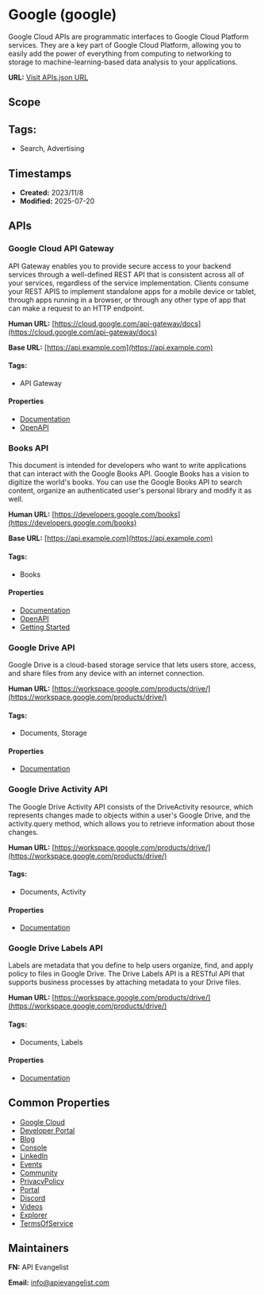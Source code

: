 # Google (google)

Google Cloud APIs are programmatic interfaces to Google Cloud Platform
services. They are a key part of Google Cloud Platform, allowing you to easily
add the power of everything from computing to networking to storage to
machine-learning-based data analysis to your applications.

**URL:** [Visit APIs.json URL](https://raw.githubusercontent.com/api-search/cloud/main/_apis/google/apis.md)

## Scope


## Tags:

 - Search, Advertising

## Timestamps

- **Created:** 2023/11/8 
- **Modified:** 2025-07-20 

## APIs

### Google Cloud API Gateway
API Gateway enables you to provide secure access to your backend services
through a well-defined REST API that is consistent across all of your
services, regardless of the service implementation. Clients consume your
REST APIS to implement standalone apps for a mobile device or tablet,
through apps running in a browser, or through any other type of app that
can make a request to an HTTP endpoint. 

**Human URL:** [https://cloud.google.com/api-gateway/docs](https://cloud.google.com/api-gateway/docs)

**Base URL:** [https://api.example.com](https://api.example.com)


#### Tags:

 - API Gateway

#### Properties

- [Documentation](https://cloud.google.com/api-gateway/docs/reference/rest)
- [OpenAPI](https://api.apis.guru/v2/specs/googleapis.com/apigateway/v1alpha2/openapi.json)
### Books API
This document is intended for developers who want to write applications
that can interact with the Google Books API. Google Books has a vision to
digitize the world's books. You can use the Google Books API to search
content, organize an authenticated user's personal library and modify it
as well.

**Human URL:** [https://developers.google.com/books](https://developers.google.com/books)

**Base URL:** [https://api.example.com](https://api.example.com)


#### Tags:

 - Books

#### Properties

- [Documentation](https://developers.google.com/books/docs/v1/using)
- [OpenAPI](https://api.apis.guru/v2/specs/googleapis.com/books/v1/openapi.json)
- [Getting Started](https://developers.google.com/books/docs/v1/getting_started)
### Google Drive API
Google Drive is a cloud-based storage service that lets users store, access, and share files from any device with an internet connection.

**Human URL:** [https://workspace.google.com/products/drive/](https://workspace.google.com/products/drive/)


#### Tags:

 - Documents, Storage

#### Properties

- [Documentation](https://developers.google.com/workspace/drive/api/guides/about-sdk)
### Google Drive Activity API
The Google Drive Activity API consists of the DriveActivity resource, which represents changes made to objects within a user's Google Drive, and the activity.query method, which allows you to retrieve information about those changes.

**Human URL:** [https://workspace.google.com/products/drive/](https://workspace.google.com/products/drive/)


#### Tags:

 - Documents, Activity

#### Properties

- [Documentation](https://developers.google.com/workspace/drive/activity/v2)
### Google Drive Labels API
Labels are metadata that you define to help users organize, find, and apply policy to files in Google Drive. The Drive Labels API is a RESTful API that supports business processes by attaching metadata to your Drive files.  

**Human URL:** [https://workspace.google.com/products/drive/](https://workspace.google.com/products/drive/)


#### Tags:

 - Documents, Labels

#### Properties

- [Documentation](https://developers.google.com/workspace/drive)

## Common Properties

- [Google Cloud](https://cloud.google.com)
- [Developer Portal](https://developers.google.com/)
- [Blog](https://developers.googleblog.com/en/)
- [Console](https://console.cloud.google.com/apis/dashboard?project=api-project-111046942866)
- [LinkedIn](https://www.linkedin.com/showcase/googledevelopers/)
- [Events](https://developers.google.com/events)
- [Community](https://developers.google.com/community)
- [PrivacyPolicy](https://policies.google.com/privacy)
- [Portal](https://developers.google.com/)
- [Discord](https://discord.com/invite/google-dev-community)
- [Videos](https://www.youtube.com/channel/UC_x5XG1OV2P6uZZ5FSM9Ttw)
- [Explorer](https://console.cloud.google.com/apis/dashboard?pli=1&inv=1&invt=Ab3RcQ&project=api-project-111046942866)
- [TermsOfService](https://developers.google.com/terms/site-terms)

## Maintainers

**FN:** API Evangelist

**Email:** info@apievangelist.com

